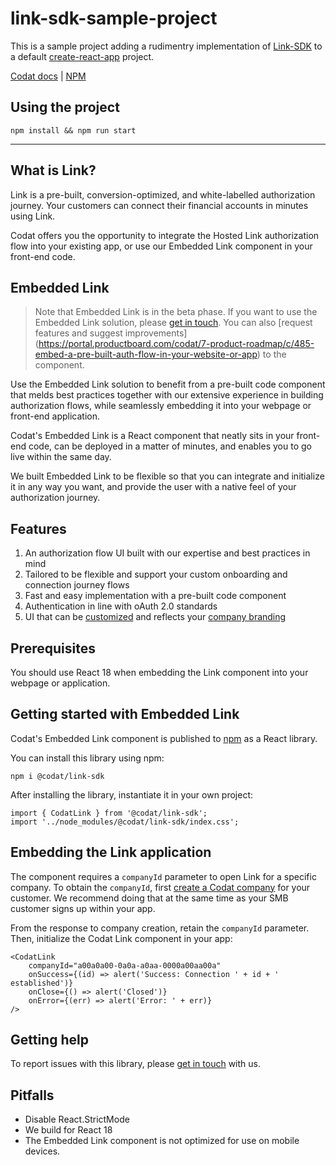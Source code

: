 # link-sdk-sample-project

This is a sample project adding a rudimentry implementation of [Link-SDK](https://www.npmjs.com/package/@codat/link-sdk) to a default [create-react-app](https://reactjs.org/docs/create-a-new-react-app.html) project.

[Codat docs](https://docs.codat.io/docs/authorize-embedded-link) | [NPM](https://www.npmjs.com/package/@codat/link-sdk)

## Using the project

```
npm install && npm run start
```

---

## What is Link?
Link is a pre-built, conversion-optimized, and white-labelled authorization journey. Your customers can connect their financial accounts in minutes using Link.

Codat offers you the opportunity to integrate the Hosted Link authorization flow into your existing app, or use our Embedded Link component in your front-end code.

## Embedded Link

> Note that Embedded Link is in the beta phase. If you want to use the Embedded Link solution, please [get in touch](mailto:embedded-link@codat.io). 
> You can also [request features and suggest improvements] (https://portal.productboard.com/codat/7-product-roadmap/c/485-embed-a-pre-built-auth-flow-in-your-website-or-app) to the component.

Use the Embedded Link solution to benefit from a pre-built code component that melds best practices together with our extensive experience in building authorization flows, while seamlessly embedding it into your webpage or front-end application. 

Codat's Embedded Link is a React component that neatly sits in your front-end code, can be deployed in a matter of minutes, and enables you to go live within the same day. 

We built Embedded Link to be flexible so that you can integrate and initialize it in any way you want, and provide the user with a native feel of your authorization journey. 

## Features

1. An authorization flow UI built with our expertise and best practices in mind
2. Tailored to be flexible and support your custom onboarding and connection journey flows
3. Fast and easy implementation with a pre-built code component
4. Authentication in line with oAuth 2.0 standards 
5. UI that can be [customized](doc:set-up-link) and reflects your [company branding](doc:set-up-your-company-branding)

## Prerequisites

You should use React 18 when embedding the Link component into your webpage or application.

## Getting started with Embedded Link

Codat's Embedded Link component is published to <a class="external" href="https://www.npmjs.com/package/@codat/link-sdk" target="_blank">npm</a> as a React library. 

You can install this library using npm:
```
npm i @codat/link-sdk
```
After installing the library, instantiate it in your own project:
```
import { CodatLink } from '@codat/link-sdk';
import '../node_modules/@codat/link-sdk/index.css';
```
## Embedding the Link application

The component requires a `companyId` parameter to open Link for a specific company. To obtain the `companyId`, first [create a Codat company](https://docs.codat.io/docs/managing-companies) for your customer. We recommend doing that at the same time as your SMB customer signs up within your app. 

From the response to company creation, retain the `companyId` parameter. Then, initialize the Codat Link component in your app:
```
<CodatLink
    companyId="a00a0a00-0a0a-a0aa-0000a00aa00a"
    onSuccess={(id) => alert('Success: Connection ' + id + ' established')}
    onClose={() => alert('Closed')}
    onError={(err) => alert('Error: ' + err)}
/>
```
## Getting help

To report issues with this library, please [get in touch](mailto:embedded-link@codat.io) with us.

## Pitfalls

- Disable React.StrictMode
- We build for React 18
- The Embedded Link component is not optimized for use on mobile devices.
